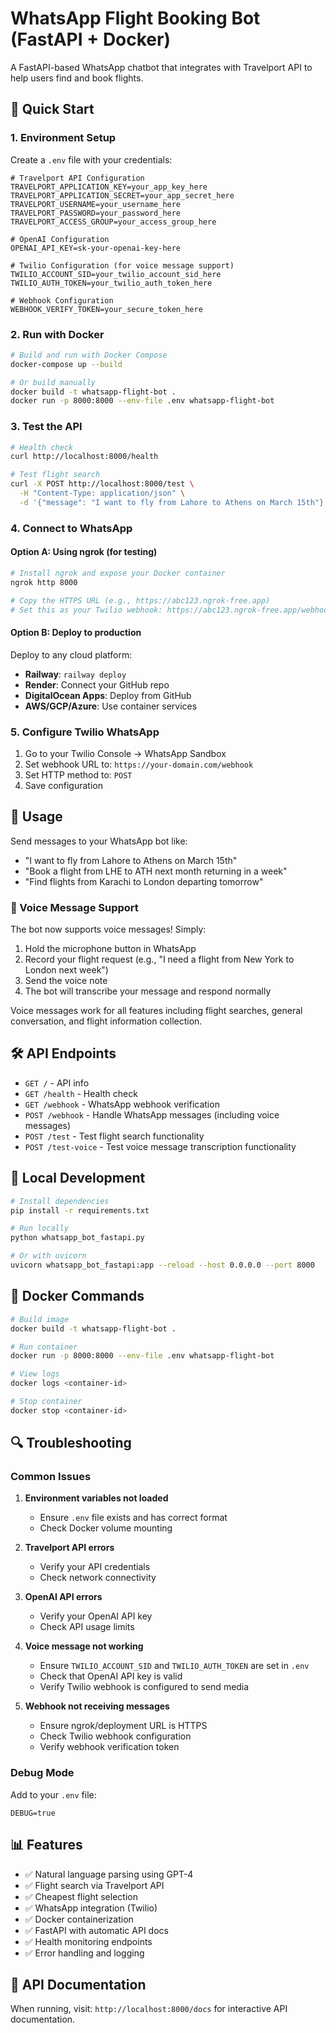 # WhatsApp Flight Booking Bot (FastAPI + Docker)

A FastAPI-based WhatsApp chatbot that integrates with Travelport API to help users find and book flights.

## 🚀 Quick Start

### 1. Environment Setup

Create a `.env` file with your credentials:

```env
# Travelport API Configuration
TRAVELPORT_APPLICATION_KEY=your_app_key_here
TRAVELPORT_APPLICATION_SECRET=your_app_secret_here
TRAVELPORT_USERNAME=your_username_here
TRAVELPORT_PASSWORD=your_password_here
TRAVELPORT_ACCESS_GROUP=your_access_group_here

# OpenAI Configuration
OPENAI_API_KEY=sk-your-openai-key-here

# Twilio Configuration (for voice message support)
TWILIO_ACCOUNT_SID=your_twilio_account_sid_here
TWILIO_AUTH_TOKEN=your_twilio_auth_token_here

# Webhook Configuration
WEBHOOK_VERIFY_TOKEN=your_secure_token_here
```

### 2. Run with Docker

```bash
# Build and run with Docker Compose
docker-compose up --build

# Or build manually
docker build -t whatsapp-flight-bot .
docker run -p 8000:8000 --env-file .env whatsapp-flight-bot
```

### 3. Test the API

```bash
# Health check
curl http://localhost:8000/health

# Test flight search
curl -X POST http://localhost:8000/test \
  -H "Content-Type: application/json" \
  -d '{"message": "I want to fly from Lahore to Athens on March 15th"}'
```

### 4. Connect to WhatsApp

#### Option A: Using ngrok (for testing)

```bash
# Install ngrok and expose your Docker container
ngrok http 8000

# Copy the HTTPS URL (e.g., https://abc123.ngrok-free.app)
# Set this as your Twilio webhook: https://abc123.ngrok-free.app/webhook
```

#### Option B: Deploy to production

Deploy to any cloud platform:

- **Railway**: `railway deploy`
- **Render**: Connect your GitHub repo
- **DigitalOcean Apps**: Deploy from GitHub
- **AWS/GCP/Azure**: Use container services

### 5. Configure Twilio WhatsApp

1. Go to your Twilio Console → WhatsApp Sandbox
2. Set webhook URL to: `https://your-domain.com/webhook`
3. Set HTTP method to: `POST`
4. Save configuration

## 📱 Usage

Send messages to your WhatsApp bot like:

- "I want to fly from Lahore to Athens on March 15th"
- "Book a flight from LHE to ATH next month returning in a week"
- "Find flights from Karachi to London departing tomorrow"

### 🎤 Voice Message Support

The bot now supports voice messages! Simply:

1. Hold the microphone button in WhatsApp
2. Record your flight request (e.g., "I need a flight from New York to London next week")
3. Send the voice note
4. The bot will transcribe your message and respond normally

Voice messages work for all features including flight searches, general conversation, and flight information collection.

## 🛠 API Endpoints

- `GET /` - API info
- `GET /health` - Health check
- `GET /webhook` - WhatsApp webhook verification
- `POST /webhook` - Handle WhatsApp messages (including voice messages)
- `POST /test` - Test flight search functionality
- `POST /test-voice` - Test voice message transcription functionality

## 🔧 Local Development

```bash
# Install dependencies
pip install -r requirements.txt

# Run locally
python whatsapp_bot_fastapi.py

# Or with uvicorn
uvicorn whatsapp_bot_fastapi:app --reload --host 0.0.0.0 --port 8000
```

## 🐳 Docker Commands

```bash
# Build image
docker build -t whatsapp-flight-bot .

# Run container
docker run -p 8000:8000 --env-file .env whatsapp-flight-bot

# View logs
docker logs <container-id>

# Stop container
docker stop <container-id>
```

## 🔍 Troubleshooting

### Common Issues

1. **Environment variables not loaded**

   - Ensure `.env` file exists and has correct format
   - Check Docker volume mounting

2. **Travelport API errors**

   - Verify your API credentials
   - Check network connectivity

3. **OpenAI API errors**

   - Verify your OpenAI API key
   - Check API usage limits

4. **Voice message not working**

   - Ensure `TWILIO_ACCOUNT_SID` and `TWILIO_AUTH_TOKEN` are set in `.env`
   - Check that OpenAI API key is valid
   - Verify Twilio webhook is configured to send media

5. **Webhook not receiving messages**

   - Ensure ngrok/deployment URL is HTTPS
   - Check Twilio webhook configuration
   - Verify webhook verification token

### Debug Mode

Add to your `.env` file:

```env
DEBUG=true
```

## 📊 Features

- ✅ Natural language parsing using GPT-4
- ✅ Flight search via Travelport API
- ✅ Cheapest flight selection
- ✅ WhatsApp integration (Twilio)
- ✅ Docker containerization
- ✅ FastAPI with automatic API docs
- ✅ Health monitoring endpoints
- ✅ Error handling and logging

## 🔗 API Documentation

When running, visit: `http://localhost:8000/docs` for interactive API documentation.
